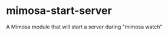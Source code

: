 mimosa-start-server
===================

A Mimosa module that will start a server during "mimosa watch"
